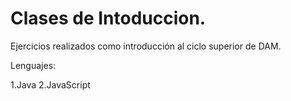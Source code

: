 # Clases de Intoduccion.

Ejercicios realizados como introducción al ciclo superior de DAM.

Lenguajes:

1.Java
2.JavaScript
